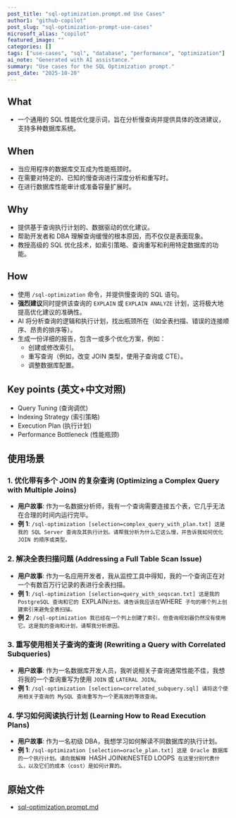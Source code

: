 ```yaml
---
post_title: "sql-optimization.prompt.md Use Cases"
author1: "github-copilot"
post_slug: "sql-optimization-prompt-use-cases"
microsoft_alias: "copilot"
featured_image: ""
categories: []
tags: ["use-cases", "sql", "database", "performance", "optimization"]
ai_note: "Generated with AI assistance."
summary: "Use cases for the SQL Optimization prompt."
post_date: "2025-10-20"
---
```


<!-- markdownlint-disable MD041 -->

## What

- 一个通用的 SQL 性能优化提示词，旨在分析慢查询并提供具体的改进建议，支持多种数据库系统。

## When

- 当应用程序的数据库交互成为性能瓶颈时。
- 在需要对特定的、已知的慢查询进行深度分析和重写时。
- 在进行数据库性能审计或准备容量扩展时。

## Why

- 提供基于查询执行计划的、数据驱动的优化建议。
- 帮助开发者和 DBA 理解查询缓慢的根本原因，而不仅仅是表面现象。
- 教授高级的 SQL 优化技术，如索引策略、查询重写和利用特定数据库的功能。

## How

- 使用 `/sql-optimization` 命令，并提供慢查询的 SQL 语句。
- **强烈建议**同时提供该查询的 `EXPLAIN` 或 `EXPLAIN ANALYZE` 计划，这将极大地提高优化建议的准确性。
- AI 将分析查询的逻辑和执行计划，找出瓶颈所在（如全表扫描、错误的连接顺序、昂贵的排序等）。
- 生成一份详细的报告，包含一或多个优化方案，例如：
    - 创建或修改索引。
    - 重写查询（例如，改变 JOIN 类型，使用子查询或 CTE）。
    - 调整数据库配置。

## Key points (英文+中文对照)

- Query Tuning (查询调优)
- Indexing Strategy (索引策略)
- Execution Plan (执行计划)
- Performance Bottleneck (性能瓶颈)

## 使用场景

### 1. 优化带有多个 JOIN 的复杂查询 (Optimizing a Complex Query with Multiple Joins)

- **用户故事**: 作为一名数据分析师，我有一个查询需要连接五个表，它几乎无法在合理的时间内运行完毕。
- **例 1**: `/sql-optimization [selection=complex_query_with_plan.txt] 这是我的 SQL Server 查询及其执行计划。请帮我分析为什么它这么慢，并告诉我如何优化 JOIN 的顺序或类型。`

### 2. 解决全表扫描问题 (Addressing a Full Table Scan Issue)

- **用户故事**: 作为一名应用开发者，我从监控工具中得知，我的一个查询正在对一个有数百万行记录的表进行全表扫描。
- **例 1**: `/sql-optimization [selection=query_with_seqscan.txt] 这是我的 PostgreSQL 查询和它的 `EXPLAIN` 计划。请告诉我应该在 `WHERE` 子句的哪个列上创建索引来避免全表扫描。`
- **例 2**: `/sql-optimization 我已经在一个列上创建了索引，但查询规划器仍然没有使用它。这是我的查询和计划，请帮我分析原因。`

### 3. 重写使用相关子查询的查询 (Rewriting a Query with Correlated Subqueries)

- **用户故事**: 作为一名数据库开发人员，我听说相关子查询通常性能不佳，我想将我的一个查询重写为使用 `JOIN` 或 `LATERAL JOIN`。
- **例 1**: `/sql-optimization [selection=correlated_subquery.sql] 请将这个使用相关子查询的 MySQL 查询重写为一个更高效的等效查询。`

### 4. 学习如何阅读执行计划 (Learning How to Read Execution Plans)

- **用户故事**: 作为一名初级 DBA，我想学习如何解读不同数据库的执行计划。
- **例 1**: `/sql-optimization [selection=oracle_plan.txt] 这是 Oracle 数据库的一个执行计划。请向我解释 `HASH JOIN` 和 `NESTED LOOPS` 在这里分别代表什么，以及它们的成本（cost）是如何计算的。`

## 原始文件

- [sql-optimization.prompt.md](../../prompts/sql-optimization.prompt.md)
